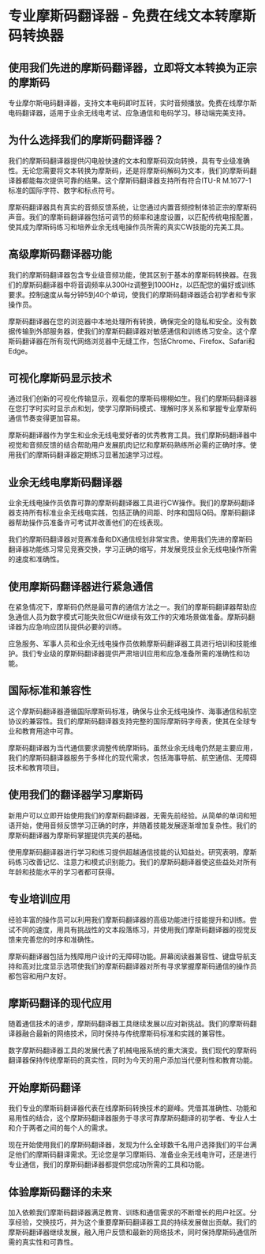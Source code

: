 # 专业摩斯码翻译器 - 免费在线文本转摩斯码转换器

## 使用我们先进的摩斯码翻译器，立即将文本转换为正宗的摩斯码

专业摩尔斯电码翻译器，支持文本电码即时互转，实时音频播放。免费在线摩尔斯电码翻译器，适用于业余无线电考试、应急通信和电码学习。移动端完美支持。

## 为什么选择我们的摩斯码翻译器？

我们的摩斯码翻译器提供闪电般快速的文本和摩斯码双向转换，具有专业级准确性。无论您需要将文本转换为摩斯码，还是将摩斯码解码为文本，我们的摩斯码翻译器都能每次提供可靠的结果。这个摩斯码翻译器支持所有符合ITU-R M.1677-1标准的国际字符、数字和标点符号。

摩斯码翻译器具有真实的音频反馈系统，让您通过内置音频控制体验正宗的摩斯码声音。我们的摩斯码翻译器包括可调节的频率和速度设置，以匹配传统电报配置，使其成为摩斯码练习和培养业余无线电操作员所需的真实CW技能的完美工具。

## 高级摩斯码翻译器功能

我们的摩斯码翻译器包含专业级音频功能，使其区别于基本的摩斯码转换器。在我们的摩斯码翻译器中将音调频率从300Hz调整到1000Hz，以匹配您的偏好或训练要求。控制速度从每分钟5到40个单词，使我们的摩斯码翻译器适合初学者和专家操作员。

摩斯码翻译器在您的浏览器中本地处理所有转换，确保完全的隐私和安全。没有数据传输到外部服务器，使我们的摩斯码翻译器对敏感通信和训练练习安全。这个摩斯码翻译器在所有现代网络浏览器中无缝工作，包括Chrome、Firefox、Safari和Edge。

## 可视化摩斯码显示技术

通过我们创新的可视化传输显示，观看您的摩斯码栩栩如生。我们的摩斯码翻译器在您打字时实时显示点和划，使学习摩斯码模式、理解时序关系和掌握专业摩斯码通信节奏变得更加容易。

摩斯码翻译器作为学生和业余无线电爱好者的优秀教育工具。我们摩斯码翻译器中视觉和音频反馈的结合帮助用户发展肌肉记忆和摩斯码熟练所必需的正确时序。使用我们的摩斯码翻译器定期练习显著加速学习过程。

## 业余无线电摩斯码翻译器

业余无线电操作员依靠可靠的摩斯码翻译器工具进行CW操作。我们的摩斯码翻译器支持所有标准业余无线电实践，包括正确的间距、时序和国际Q码。摩斯码翻译器帮助操作员准备许可考试并改善他们的在线表现。

我们的摩斯码翻译器对竞赛准备和DX通信规划非常宝贵。使用我们先进的摩斯码翻译器功能练习常见竞赛交换，学习正确的缩写，并发展竞技业余无线电操作所需的速度和准确性。

## 使用摩斯码翻译器进行紧急通信

在紧急情况下，摩斯码仍然是最可靠的通信方法之一。我们的摩斯码翻译器帮助应急通信人员为数字模式可能失败但CW继续有效工作的灾难场景做准备。摩斯码翻译器为应急响应团队提供必要的训练。

应急服务、军事人员和业余无线电操作员依赖摩斯码翻译器工具进行培训和技能维护。我们专业级的摩斯码翻译器提供严肃培训应用和应急准备所需的准确性和功能。

## 国际标准和兼容性

这个摩斯码翻译器遵循国际摩斯码标准，确保与业余无线电操作、海事通信和航空协议的兼容性。我们的摩斯码翻译器支持完整的国际摩斯码字母表，使其在全球专业和教育用途中可靠。

摩斯码翻译器为当代通信要求调整传统摩斯码。虽然业余无线电仍然是主要应用，我们的摩斯码翻译器服务于多样化的现代需求，包括海事导航、航空通信、无障碍技术和教育项目。

## 使用我们的翻译器学习摩斯码

新用户可以立即开始使用我们的摩斯码翻译器，无需先前经验。从简单的单词和短语开始，使用音频反馈学习正确的时序，并随着技能发展逐渐增加复杂性。我们的摩斯码翻译器为摩斯码掌握提供完美的基础。

使用摩斯码翻译器进行学习和练习提供超越通信技能的认知益处。研究表明，摩斯码练习改善记忆、注意力和模式识别能力。我们的摩斯码翻译器使这些益处对所有年龄和技能水平的学习者都可获得。

## 专业培训应用

经验丰富的操作员可以利用我们摩斯码翻译器的高级功能进行技能提升和训练。尝试不同的速度，用具有挑战性的文本段落练习，并使用我们摩斯码翻译器的视觉反馈来完善您的时序和准确性。

摩斯码翻译器包括为残障用户设计的无障碍功能。屏幕阅读器兼容性、键盘导航支持和高对比度显示选项使我们的摩斯码翻译器对所有寻求掌握摩斯码通信的操作员都包容和用户友好。

## 摩斯码翻译的现代应用

随着通信技术的进步，摩斯码翻译器工具继续发展以应对新挑战。我们的摩斯码翻译器融合最新的网络技术，同时保持与传统摩斯码标准和实践的兼容性。

数字摩斯码翻译器工具的发展代表了机械电报系统的重大演变。我们现代的摩斯码翻译器保持传统摩斯码的真实性，同时为今天的用户添加当代便利性和教育功能。

## 开始摩斯码翻译

我们专业的摩斯码翻译器代表在线摩斯码转换技术的巅峰。凭借其准确性、功能和易用性的结合，这个摩斯码翻译器服务于寻求可靠摩斯码翻译的初学者、专业人士和介于两者之间的每个人的需求。

现在开始使用我们的摩斯码翻译器，发现为什么全球数千名用户选择我们的平台满足他们的摩斯码翻译需求。无论您是学习摩斯码、准备业余无线电许可，还是进行专业通信，我们的摩斯码翻译器都提供您成功所需的工具和功能。

## 体验摩斯码翻译的未来

加入依赖我们摩斯码翻译器满足教育、训练和通信需求的不断增长的用户社区。分享经验，交换技巧，并为这个重要摩斯码翻译器工具的持续发展做出贡献。我们的摩斯码翻译器继续发展，融入用户反馈和最新的网络技术，同时保持摩斯码通信所需的真实性和可靠性。